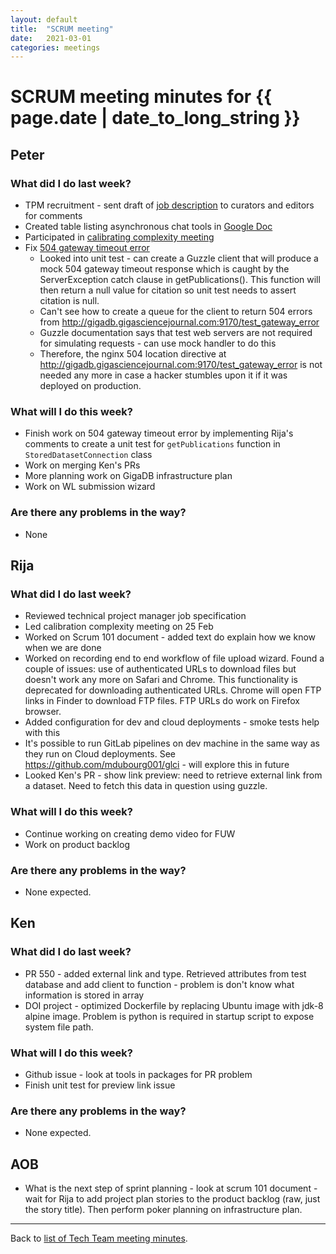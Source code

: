 ```yaml
---
layout: default
title:  "SCRUM meeting"
date:   2021-03-01
categories: meetings
---
```

# SCRUM meeting minutes for {{ page.date | date_to_long_string }}

## Peter

### What did I do last week?
* TPM recruitment - sent draft of [job description](https://docs.google.com/document/d/1s0j0ZVY6NPz--2Y3xReVzR-F-OP97izJ1MYNP465XWE) 
  to curators and editors for comments
* Created table listing asynchronous chat tools in [Google Doc](https://docs.google.com/document/d/1JZo2m19twEZgZFJqAo1zIenU-twKCxD95sanUdluIaw)
* Participated in [calibrating complexity meeting](https://gigascience.github.io/techteam/meetings/2021/02/25/minutes.html)
* Fix [504 gateway timeout error](https://github.com/gigascience/gigadb-website/pull/554)
    * Looked into unit test - can create a Guzzle client that will produce a 
      mock 504 gateway timeout response which is caught by the 
      ServerException catch clause in getPublications(). This function will 
      then return a null value for citation so unit test needs to assert 
      citation is null.
    * Can't see how to create a queue for the client to return 504 errors 
      from http://gigadb.gigasciencejournal.com:9170/test_gateway_error
    * Guzzle documentation says that test web servers are not required for 
      simulating requests - can use mock handler to do this
    * Therefore, the nginx 504 location directive at http://gigadb.gigasciencejournal.com:9170/test_gateway_error
      is not needed any more in case a hacker stumbles upon it if it was 
      deployed on production.

### What will I do this week?
* Finish work on 504 gateway timeout error by implementing Rija's comments to
  create a unit test for `getPublications` function in `StoredDatasetConnection`
  class
* Work on merging Ken's PRs
* More planning work on GigaDB infrastructure plan
* Work on WL submission wizard

### Are there any problems in the way?
* None

## Rija

### What did I do last week?
* Reviewed technical project manager job specification
* Led calibration complexity meeting on 25 Feb
* Worked on Scrum 101 document - added text do explain how we know when we are 
  done
* Worked on recording end to end workflow of file upload wizard. Found a couple 
  of issues: use of authenticated URLs to download files but doesn't work any 
  more on Safari and Chrome. This functionality is deprecated for downloading 
  authenticated URLs. Chrome will open FTP links in Finder to download FTP files.
  FTP URLs do work on Firefox browser.
* Added configuration for dev and cloud deployments - smoke tests help with this
* It's possible to run GitLab pipelines on dev machine in the same way as they 
  run on Cloud deployments. See https://github.com/mdubourg001/glci - will 
  explore this in future
* Looked Ken's PR - show link preview: need to retrieve external link from a 
  dataset. Need to fetch this data in question using guzzle.

### What will I do this week?
* Continue working on creating demo video for FUW
* Work on product backlog

### Are there any problems in the way?
* None expected.

## Ken

### What did I do last week?
* PR 550 - added external link and type. Retrieved attributes from test database 
  and add client to function - problem is don't know what information is stored 
  in array
* DOI project - optimized Dockerfile by replacing Ubuntu image with jdk-8 alpine 
  image. Problem is python is required in startup script to expose system file 
  path.

### What will I do this week?
* Github issue - look at tools in packages for PR problem
* Finish unit test for preview link issue

### Are there any problems in the way?
* None expected.

## AOB

* What is the next step of sprint planning - look at scrum 101 document - wait 
  for Rija to add project plan stories to the product backlog (raw, just the 
  story title). Then perform poker planning on infrastructure plan.


<hr>

Back to [list of Tech Team meeting minutes][scrum-meetings].

[scrum-meetings]: /techteam/index.html

